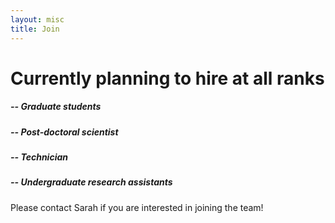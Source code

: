 ```yaml
---
layout: misc
title: Join
---
```


# Currently planning to hire at all ranks


##### -- Graduate students
##### -- Post-doctoral scientist
##### -- Technician
##### -- Undergraduate research assistants


Please contact Sarah if you are interested in joining the team!
